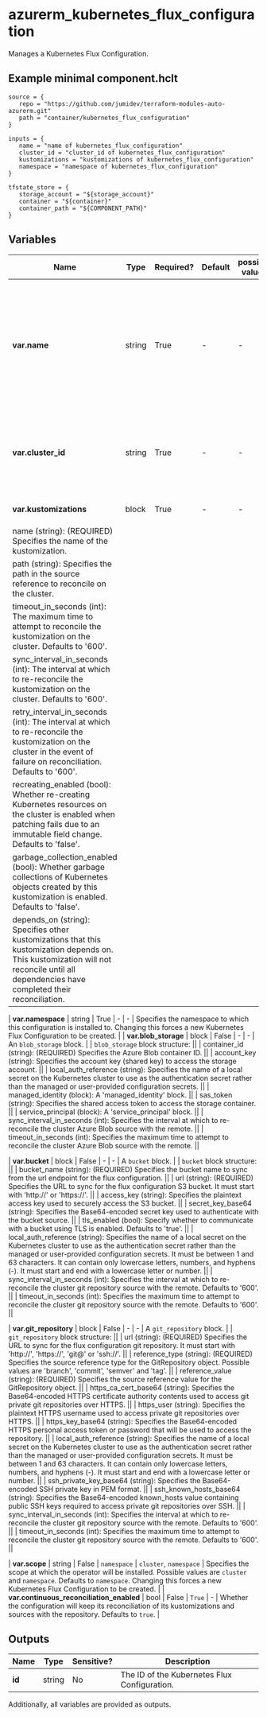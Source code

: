 # azurerm_kubernetes_flux_configuration

Manages a Kubernetes Flux Configuration.

## Example minimal component.hclt

```hcl
source = {
   repo = "https://github.com/jumidev/terraform-modules-auto-azurerm.git" 
   path = "container/kubernetes_flux_configuration" 
}

inputs = {
   name = "name of kubernetes_flux_configuration" 
   cluster_id = "cluster_id of kubernetes_flux_configuration" 
   kustomizations = "kustomizations of kubernetes_flux_configuration" 
   namespace = "namespace of kubernetes_flux_configuration" 
}

tfstate_store = {
   storage_account = "${storage_account}" 
   container = "${container}" 
   container_path = "${COMPONENT_PATH}" 
}

```

## Variables

| Name | Type | Required? |  Default  |  possible values |  Description |
| ---- | ---- | --------- |  ----------- | ----------- | ----------- |
| **var.name** | string | True | -  |  -  |  Specifies the name which should be used for this Kubernetes Flux Configuration. Changing this forces a new Kubernetes Flux Configuration to be created. | 
| **var.cluster_id** | string | True | -  |  -  |  Specifies the Cluster ID. Changing this forces a new Kubernetes Cluster Extension to be created. | 
| **var.kustomizations** | block | True | -  |  -  |  A `kustomizations` block. | | `kustomizations` block structure: || 
|   name (string): (REQUIRED) Specifies the name of the kustomization. ||
|   path (string): Specifies the path in the source reference to reconcile on the cluster. ||
|   timeout_in_seconds (int): The maximum time to attempt to reconcile the kustomization on the cluster. Defaults to '600'. ||
|   sync_interval_in_seconds (int): The interval at which to re-reconcile the kustomization on the cluster. Defaults to '600'. ||
|   retry_interval_in_seconds (int): The interval at which to re-reconcile the kustomization on the cluster in the event of failure on reconciliation. Defaults to '600'. ||
|   recreating_enabled (bool): Whether re-creating Kubernetes resources on the cluster is enabled when patching fails due to an immutable field change. Defaults to 'false'. ||
|   garbage_collection_enabled (bool): Whether garbage collections of Kubernetes objects created by this kustomization is enabled. Defaults to 'false'. ||
|   depends_on (string): Specifies other kustomizations that this kustomization depends on. This kustomization will not reconcile until all dependencies have completed their reconciliation. ||

| **var.namespace** | string | True | -  |  -  |  Specifies the namespace to which this configuration is installed to. Changing this forces a new Kubernetes Flux Configuration to be created. | 
| **var.blob_storage** | block | False | -  |  -  |  An `blob_storage` block. | | `blob_storage` block structure: || 
|   container_id (string): (REQUIRED) Specifies the Azure Blob container ID. ||
|   account_key (string): Specifies the account key (shared key) to access the storage account. ||
|   local_auth_reference (string): Specifies the name of a local secret on the Kubernetes cluster to use as the authentication secret rather than the managed or user-provided configuration secrets. ||
|   managed_identity (block): A 'managed_identity' block. ||
|   sas_token (string): Specifies the shared access token to access the storage container. ||
|   service_principal (block): A 'service_principal' block. ||
|   sync_interval_in_seconds (int): Specifies the interval at which to re-reconcile the cluster Azure Blob source with the remote. ||
|   timeout_in_seconds (int): Specifies the maximum time to attempt to reconcile the cluster Azure Blob source with the remote. ||

| **var.bucket** | block | False | -  |  -  |  A `bucket` block. | | `bucket` block structure: || 
|   bucket_name (string): (REQUIRED) Specifies the bucket name to sync from the url endpoint for the flux configuration. ||
|   url (string): (REQUIRED) Specifies the URL to sync for the flux configuration S3 bucket. It must start with 'http://' or 'https://'. ||
|   access_key (string): Specifies the plaintext access key used to securely access the S3 bucket. ||
|   secret_key_base64 (string): Specifies the Base64-encoded secret key used to authenticate with the bucket source. ||
|   tls_enabled (bool): Specify whether to communicate with a bucket using TLS is enabled. Defaults to 'true'. ||
|   local_auth_reference (string): Specifies the name of a local secret on the Kubernetes cluster to use as the authentication secret rather than the managed or user-provided configuration secrets. It must be between 1 and 63 characters. It can contain only lowercase letters, numbers, and hyphens (-). It must start and end with a lowercase letter or number. ||
|   sync_interval_in_seconds (int): Specifies the interval at which to re-reconcile the cluster git repository source with the remote. Defaults to '600'. ||
|   timeout_in_seconds (int): Specifies the maximum time to attempt to reconcile the cluster git repository source with the remote. Defaults to '600'. ||

| **var.git_repository** | block | False | -  |  -  |  A `git_repository` block. | | `git_repository` block structure: || 
|   url (string): (REQUIRED) Specifies the URL to sync for the flux configuration git repository. It must start with 'http://', 'https://', 'git@' or 'ssh://'. ||
|   reference_type (string): (REQUIRED) Specifies the source reference type for the GitRepository object. Possible values are 'branch', 'commit', 'semver' and 'tag'. ||
|   reference_value (string): (REQUIRED) Specifies the source reference value for the GitRepository object. ||
|   https_ca_cert_base64 (string): Specifies the Base64-encoded HTTPS certificate authority contents used to access git private git repositories over HTTPS. ||
|   https_user (string): Specifies the plaintext HTTPS username used to access private git repositories over HTTPS. ||
|   https_key_base64 (string): Specifies the Base64-encoded HTTPS personal access token or password that will be used to access the repository. ||
|   local_auth_reference (string): Specifies the name of a local secret on the Kubernetes cluster to use as the authentication secret rather than the managed or user-provided configuration secrets. It must be between 1 and 63 characters. It can contain only lowercase letters, numbers, and hyphens (-). It must start and end with a lowercase letter or number. ||
|   ssh_private_key_base64 (string): Specifies the Base64-encoded SSH private key in PEM format. ||
|   ssh_known_hosts_base64 (string): Specifies the Base64-encoded known_hosts value containing public SSH keys required to access private git repositories over SSH. ||
|   sync_interval_in_seconds (int): Specifies the interval at which to re-reconcile the cluster git repository source with the remote. Defaults to '600'. ||
|   timeout_in_seconds (int): Specifies the maximum time to attempt to reconcile the cluster git repository source with the remote. Defaults to '600'. ||

| **var.scope** | string | False | `namespace`  |  `cluster`, `namespace`  |  Specifies the scope at which the operator will be installed. Possible values are `cluster` and `namespace`. Defaults to `namespace`. Changing this forces a new Kubernetes Flux Configuration to be created. | 
| **var.continuous_reconciliation_enabled** | bool | False | `True`  |  -  |  Whether the configuration will keep its reconciliation of its kustomizations and sources with the repository. Defaults to `true`. | 



## Outputs

| Name | Type | Sensitive? | Description |
| ---- | ---- | --------- | --------- |
| **id** | string | No  | The ID of the Kubernetes Flux Configuration. | 

Additionally, all variables are provided as outputs.
